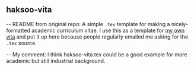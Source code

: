 haksoo-vita
------------

-- README from original repo:
A simple `.tex` template for making a nicely-formatted academic curriculum vitae. I use this as a template for [my own vita](http://kieranhealy.org/vita.pdf) and put it up here because people regularly emailed me asking for the `.tex` source.

-- My comment:
I think haksoo-vita.tex could be a good example for more academic but still industrial background.

